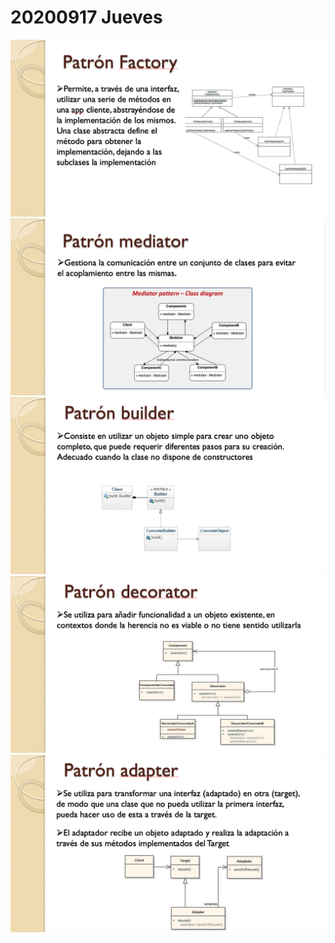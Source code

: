 # 20200917 Jueves

<img src="images/M05-08.png">

<img src="images/M05-09.png">

<img src="images/M05-10.png">

<img src="images/M05-11.png">

<img src="images/M05-12.png">

